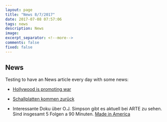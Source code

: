 ```yaml
---
layout: page
title: "News 8/7/2017"
date: 2017-07-08 07:57:06
tags: news 
description: News
image: 
excerpt_separator: <!--more-->
comments: false
fixed: false
---
```


## News

Testing to have an News article every day with some news:

* [Hollywood is promoting war](https://medium.com/insurge-intelligence/exclusive-documents-expose-direct-us-military-intelligence-influence-on-1-800-movies-and-tv-shows-36433107c307)

* [Schallplatten kommen zurück](http://www.heise.de/newsticker/meldung/Sony-will-wieder-Schallplatten-pressen-3767517.html)

* Interessante Doku über O.J. Simpson gibt es aktuell bei ARTE zu sehen. Sind insgesamt 5 Folgen a 90 Minuten. [Made in America](
http://www.arte.tv/de/videos/071429-001-A/o-j-simpson-made-in-america-1-5)
